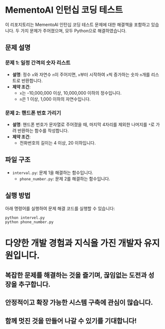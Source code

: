 # MementoAI 인턴십 코딩 테스트

이 리포지토리는 MementoAI 인턴십 코딩 테스트 문제에 대한 해결책을 포함하고 있습니다.
두 가지 문제가 주어졌으며, 모두 Python으로 해결하였습니다.

## 문제 설명

### 문제 1: 일정 간격의 숫자 리스트

- **설명**: 정수 `x`와 자연수 `n`이 주어지면, `x`부터 시작하여 `x`씩 증가하는 숫자 `n`개를 리스트로 반환합니다.
- **제약 조건**:
  - `x`는 -10,000,000 이상, 10,000,000 이하의 정수입니다.
  - `n`은 1 이상, 1,000 이하의 자연수입니다.

### 문제 2: 핸드폰 번호 가리기

- **설명**: 핸드폰 번호가 문자열로 주어졌을 때, 마지막 4자리를 제외한 나머지를 `*`로 가려 반환하는 함수를 작성합니다.
- **제약 조건**:
  - 전화번호의 길이는 4 이상, 20 이하입니다.

## 파일 구조

- `interval.py`: 문제 1을 해결하는 함수입니다.
  - `phone_number.py`: 문제 2를 해결하는 함수입니다.

## 실행 방법

아래 명령어를 실행하여 문제 해결 코드를 실행할 수 있습니다:

```bash
python intervel.py
python phone_number.py
```

# 다양한 개발 경험과 지식을 가진 개발자 유지원입니다.

## 복잡한 문제를 해결하는 것을 즐기며, 끊임없는 도전과 성장을 추구합니다.

## 안정적이고 확장 가능한 시스템 구축에 관심이 많습니다.

## 함께 멋진 것을 만들어 나갈 수 있기를 기대합니다!
